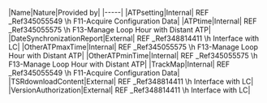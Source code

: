 ﻿

|Name|Nature|Provided by|
|-----|
|ATPsetting|Internal| REF _Ref345055549 \h F11-Acquire Configuration Data|
|ATPtime|Internal| REF _Ref345055575 \h F13-Manage Loop Hour with Distant ATP|
|DateSynchronizationReport|External| REF _Ref348814411 \h Interface with LC|
|OtherATPmaxTime|Internal| REF _Ref345055575 \h F13-Manage Loop Hour with Distant ATP|
|OtherATPminTime|Internal| REF _Ref345055575 \h F13-Manage Loop Hour with Distant ATP|
|TrackMap|Internal| REF _Ref345055549 \h F11-Acquire Configuration Data|
|TSRdownloadContent|External| REF _Ref348814411 \h Interface with LC|
|VersionAuthorization|External| REF _Ref348814411 \h Interface with LC|


